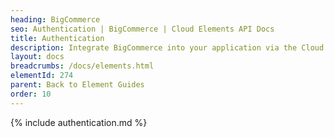 ```yaml
---
heading: BigCommerce
seo: Authentication | BigCommerce | Cloud Elements API Docs
title: Authentication
description: Integrate BigCommerce into your application via the Cloud Elements APIs.
layout: docs
breadcrumbs: /docs/elements.html
elementId: 274
parent: Back to Element Guides
order: 10
---
```


{% include authentication.md %}
